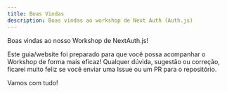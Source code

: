 ```yaml
---
title: Boas Vindas
description: Boas vindas ao workshop de Next Auth (Auth.js)
---
```


Boas vindas ao nosso Workshop de NextAuth.js! 

Este guia/website foi preparado para que você possa acompanhar o Workshop de forma mais eficaz!
Qualquer dúvida, sugestão ou correção, ficarei muito feliz se você enviar uma Issue ou um PR para o repositório.

Vamos com tudo!